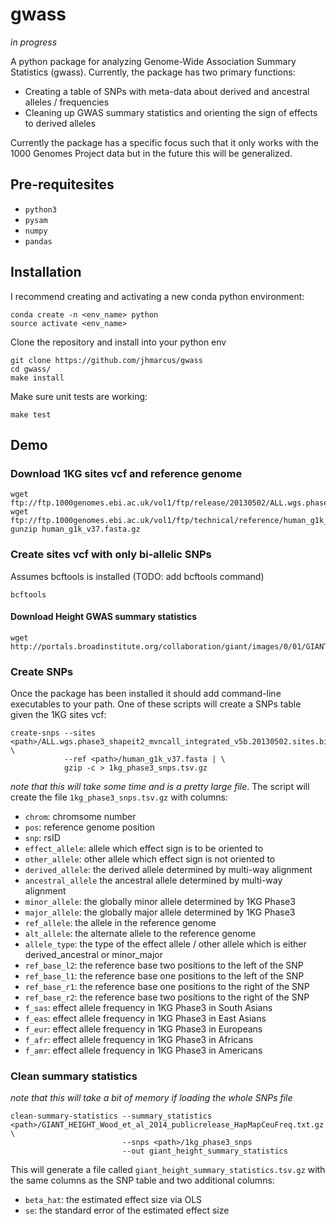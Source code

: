 # gwass

*in progress*  

A python package for analyzing Genome-Wide Association Summary Statistics (gwass). Currently, the package has two primary functions:

* Creating a table of SNPs with meta-data about derived and ancestral alleles / frequencies  
* Cleaning up GWAS summary statistics and orienting the sign of effects to derived alleles

Currently the package has a specific focus such that it only works with the 1000 Genomes Project data but in the future this will be generalized.

## Pre-requitesites

* `python3`
* `pysam`
* `numpy`
* `pandas`

## Installation

I recommend creating and activating a new conda python environment:

```
conda create -n <env_name> python
source activate <env_name>
```

Clone the repository and install into your python env

```
git clone https://github.com/jhmarcus/gwass
cd gwass/
make install
```

Make sure unit tests are working:

```
make test
```

## Demo

### Download 1KG sites vcf and reference genome

```
wget ftp://ftp.1000genomes.ebi.ac.uk/vol1/ftp/release/20130502/ALL.wgs.phase3_shapeit2_mvncall_integrated_v5b.20130502.sites.vcf.gz
wget ftp://ftp.1000genomes.ebi.ac.uk/vol1/ftp/technical/reference/human_g1k_v37.fasta.gz
gunzip human_g1k_v37.fasta.gz
```

### Create sites vcf with only bi-allelic SNPs

Assumes bcftools is installed (TODO: add bcftools command)

```
bcftools
```

#### Download Height GWAS summary statistics

```
wget http://portals.broadinstitute.org/collaboration/giant/images/0/01/GIANT_HEIGHT_Wood_et_al_2014_publicrelease_HapMapCeuFreq.txt.gz
```

### Create SNPs

Once the package has been installed it should add command-line executables to your path. One of these scripts will create a SNPs table given the 1KG sites vcf:

```
create-snps --sites <path>/ALL.wgs.phase3_shapeit2_mvncall_integrated_v5b.20130502.sites.biallelic.vcf.gz \
            --ref <path>/human_g1k_v37.fasta | \
            gzip -c > 1kg_phase3_snps.tsv.gz
```

*note that this will take some time and is a pretty large file*. The script will create the file `1kg_phase3_snps.tsv.gz` with columns:

* `chrom`: chromsome number
* `pos`: reference genome position
* `snp`: rsID
* `effect_allele`: allele which effect sign is to be oriented to
* `other_allele`: other allele which effect sign is not oriented to
* `derived_allele`: the derived allele determined by multi-way alignment
* `ancestral_allele` the ancestral allele determined by multi-way alignment
* `minor_allele`: the globally minor allele determined by 1KG Phase3
* `major_allele`: the globally major allele determined by 1KG Phase3
* `ref_allele`: the allele in the reference genome
* `alt_allele`: the alternate allele to the reference genome
* `allele_type`: the type of the effect allele / other allele which is either derived_ancestral or minor_major
* `ref_base_l2`: the reference base two positions to the left of the SNP
* `ref_base_l1`: the reference base one positions to the left of the SNP
* `ref_base_r1`: the reference base one positions to the right of the SNP
* `ref_base_r2`: the reference base two positions to the right of the SNP
* `f_sas`: effect allele frequency in 1KG Phase3 in South Asians
* `f_eas`: effect allele frequency in 1KG Phase3 in East Asians
* `f_eur`: effect allele frequency in 1KG Phase3 in Europeans
* `f_afr`: effect allele frequency in 1KG Phase3 in Africans
* `f_amr`: effect allele frequency in 1KG Phase3 in Americans

### Clean summary statistics

*note that this will take a bit of memory if loading the whole SNPs file*

```
clean-summary-statistics --summary_statistics <path>/GIANT_HEIGHT_Wood_et_al_2014_publicrelease_HapMapCeuFreq.txt.gz \
                         --snps <path>/1kg_phase3_snps  
                         --out giant_height_summary_statistics
```

This will generate a file called `giant_height_summary_statistics.tsv.gz` with the same columns as the SNP table and two additional columns:

* `beta_hat`: the estimated effect size via OLS
* `se`: the standard error of the estimated effect size

